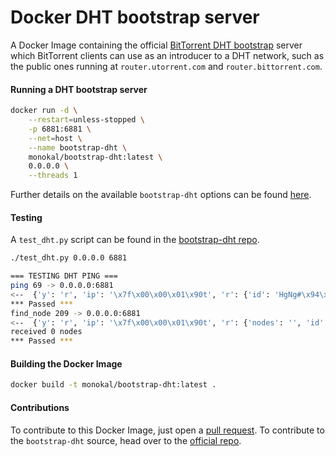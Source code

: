 # Docker DHT bootstrap server
A Docker Image containing the official [BitTorrent DHT bootstrap][1] server which BitTorrent clients can use as an introducer to a DHT network, such as the public ones running at `router.utorrent.com` and `router.bittorrent.com`.

#### Running a DHT bootstrap server
```sh
docker run -d \
    --restart=unless-stopped \
    -p 6881:6881 \
    --net=host \
    --name bootstrap-dht \
    monokal/bootstrap-dht:latest \
    0.0.0.0 \
    --threads 1
```

Further details on the available `bootstrap-dht` options can be found [here][1].

#### Testing
A `test_dht.py` script can be found in the [bootstrap-dht repo][1].
```sh
./test_dht.py 0.0.0.0 6881

=== TESTING DHT PING ===
ping 69 -> 0.0.0.0:6881
<--  {'y': 'r', 'ip': '\x7f\x00\x00\x01\x90t', 'r': {'id': 'HgNg#\x94\x82\xda\xbc\xec4S\xff\x1f\x95x\xfe\xec\xbd\x00'}, 't': '69'}
*** Passed ***
find_node 209 -> 0.0.0.0:6881
<--  {'y': 'r', 'ip': '\x7f\x00\x00\x01\x90t', 'r': {'nodes': '', 'id': 'HgNg#\x94\x82\xda\xbc\xec4S\xff\x1f\x95x\xfe\xec\xbd\x00'}, 't': '209'}
received 0 nodes
*** Passed ***
```

#### Building the Docker Image
```sh
docker build -t monokal/bootstrap-dht:latest .
```
#### Contributions
To contribute to this Docker Image, just open a [pull request][2]. To contribute to the `bootstrap-dht` source, head over to the [official repo][1].

[1]: https://github.com/bittorrent/bootstrap-dht
[2]: https://github.com/monokal/docker-bootstrap-dht/pulls

